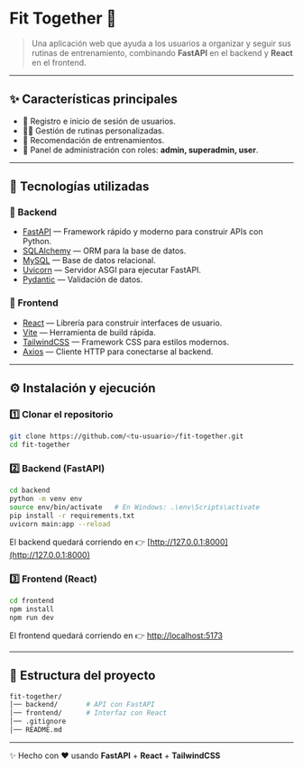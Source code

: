 # Fit Together 💪

> Una aplicación web que ayuda a los usuarios a organizar y seguir sus rutinas de entrenamiento, combinando **FastAPI** en el backend y **React** en el frontend.

---

## ✨ Características principales
- 📌 Registro e inicio de sesión de usuarios.  
- 🏋️‍♂️ Gestión de rutinas personalizadas.  
- 🤖 Recomendación de entrenamientos.  
- 🔐 Panel de administración con roles: **admin, superadmin, user**.  

---

## 🚀 Tecnologías utilizadas

### 🔹 Backend
- [FastAPI](https://fastapi.tiangolo.com/) — Framework rápido y moderno para construir APIs con Python.  
- [SQLAlchemy](https://www.sqlalchemy.org/) — ORM para la base de datos.  
- [MySQL](https://www.mysql.com/) — Base de datos relacional.  
- [Uvicorn](https://www.uvicorn.org/) — Servidor ASGI para ejecutar FastAPI.  
- [Pydantic](https://docs.pydantic.dev/) — Validación de datos.  

### 🔹 Frontend
- [React](https://react.dev/) — Librería para construir interfaces de usuario.  
- [Vite](https://vitejs.dev/) — Herramienta de build rápida.  
- [TailwindCSS](https://tailwindcss.com/) — Framework CSS para estilos modernos.  
- [Axios](https://axios-http.com/) — Cliente HTTP para conectarse al backend.  

---

## ⚙️ Instalación y ejecución

### 1️⃣ Clonar el repositorio
```bash
git clone https://github.com/<tu-usuario>/fit-together.git
cd fit-together
```

### 2️⃣ Backend (FastAPI)
```bash
cd backend
python -m venv env
source env/bin/activate   # En Windows: .\env\Scripts\activate
pip install -r requirements.txt
uvicorn main:app --reload
```
El backend quedará corriendo en 👉 [http://127.0.0.1:8000](http://127.0.0.1:8000)  

### 3️⃣ Frontend (React)
```bash
cd frontend
npm install
npm run dev
```
El frontend quedará corriendo en 👉 [http://localhost:5173](http://localhost:5173)  

---

## 📂 Estructura del proyecto
```bash
fit-together/
│── backend/       # API con FastAPI
│── frontend/      # Interfaz con React
│── .gitignore
│── README.md
```


---

✨ Hecho con ❤️ usando **FastAPI** + **React** + **TailwindCSS**
